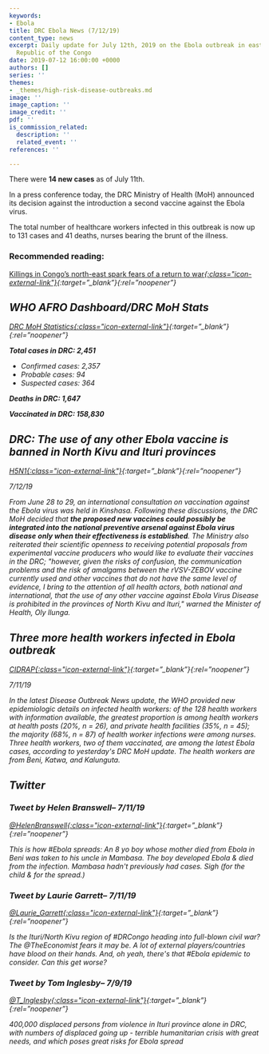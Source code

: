 ```yaml
---
keywords:
- Ebola
title: DRC Ebola News (7/12/19)
content_type: news
excerpt: Daily update for July 12th, 2019 on the Ebola outbreak in eastern Democratic
  Republic of the Congo
date: 2019-07-12 16:00:00 +0000
authors: []
series: ''
themes:
- _themes/high-risk-disease-outbreaks.md
image: ''
image_caption: ''
image_credit: ''
pdf: ''
is_commission_related:
  description: ''
  related_event: ''
references: ''

---
```

There were **14 new cases** as of July 11th.

In a press conference today, the DRC Ministry of Health (MoH) announced its decision against the introduction a second vaccine against the Ebola virus.

The total number of healthcare workers infected in this outbreak is now up to 131 cases and 41 deaths, nurses bearing the brunt of the illness.

### Recommended reading: 

[Killings in Congo’s north-east spark fears of a return to war<i/>{:class="icon-external-link"}](https://www.economist.com/middle-east-and-africa/2019/07/13/killings-in-congos-north-east-spark-fears-of-a-return-to-war?cid1=cust/ednew/n/bl/n/2019/07/11n/owned/n/n/nwl/n/n/NA/269943/n){:target=”_blank”}{:rel=”noopener”}

## WHO AFRO Dashboard/DRC MoH Stats 

[DRC MoH Statistics<i/>{:class="icon-external-link"}](https://mailchi.mp/sante.gouv.cd/ebola_kivu_11juil19?e=34c0620338){:target=”_blank”}{:rel=”noopener”}

**Total cases in DRC: 2,451**

* Confirmed cases: 2,357
* Probable cases: 94
* Suspected cases: 364

**Deaths in DRC: 1,647**

**Vaccinated in DRC: 158,830**

## DRC: The use of any other Ebola vaccine is banned in North Kivu and lturi provinces

[_H5N1_<i/>{:class="icon-external-link"}](https://crofsblogs.typepad.com/h5n1/2019/07/drc-the-use-of-any-other-ebola-vaccine-is-banned-in-north-kivu-and-lturi-provinces.html){:target=”_blank”}{:rel=”noopener”}

_7/12/19_

From June 28 to 29, an international consultation on vaccination against the Ebola virus was held in Kinshasa. Following these discussions, the DRC MoH decided that **the proposed new vaccines could possibly be integrated into the national preventive arsenal against Ebola virus disease** **only when their effectiveness is established**. The Ministry also reiterated their scientific openness to receiving potential proposals from experimental vaccine producers who would like to evaluate their vaccines in the DRC; "however, given the risks of confusion, the communication problems and the risk of amalgams between the rVSV-ZEBOV vaccine currently used and other vaccines that do not have the same level of evidence, I bring to the attention of all health actors, both national and international, that the use of any other vaccine against Ebola Virus Disease is prohibited in the provinces of North Kivu and lturi," warned the Minister of Health, Oly Ilunga.

## Three more health workers infected in Ebola outbreak

[_CIDRAP_<i/>{:class="icon-external-link"}](http://www.cidrap.umn.edu/news-perspective/2019/07/three-more-health-workers-infected-ebola-outbreak){:target=”_blank”}{:rel=”noopener”}

_7/11/19_

In the latest Disease Outbreak News update, the WHO provided new epidemiologic details on infected health workers: of the 128 health workers with information available, the greatest proportion is among health workers at health posts (20%, n = 26), and private health facilities (35%, n = 45); the majority (68%, n = 87) of health worker infections were among nurses. Three health workers, two of them vaccinated, are among the latest Ebola cases, according to yesterday's DRC MoH update. The health workers are from Beni, Katwa, and Kalunguta.

## Twitter

### Tweet by Helen Branswell– 7/11/19

[@HelenBranswell<i/>{:class="icon-external-link"}](https://twitter.com/HelenBranswell/status/1149346620733104129){:target=”_blank”}{:rel=”noopener”}

This is how #Ebola spreads: An 8 yo boy whose mother died from Ebola in Beni was taken to his uncle in Mambasa. The boy developed Ebola & died from the infection. Mambasa hadn't previously had cases. Sigh (for the child & for the spread.)

### Tweet by Laurie Garrett– 7/11/19

[@Laurie_Garrett<i/>{:class="icon-external-link"}](https://twitter.com/Laurie_Garrett/status/1149363849054883840){:target=”_blank”}{:rel=”noopener”}

Is the Ituri/North Kivu region of #DRCongo heading into full-blown civil war? The @TheEconomist fears it may be. A lot of external players/countries have blood on their hands. And, oh yeah, there's that #Ebola epidemic to consider. Can this get worse?

### Tweet by Tom Inglesby– 7/9/19

[@T_Inglesby<i/>{:class="icon-external-link"}](https://twitter.com/T_Inglesby/status/1148579167497269248){:target=”_blank”}{:rel=”noopener”}

400,000 displaced persons from violence in Ituri province alone in DRC, with numbers of displaced going up - terrible humanitarian crisis with great needs, and which poses great risks for Ebola spread